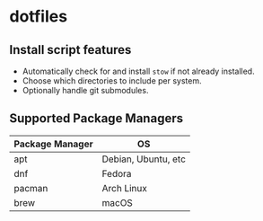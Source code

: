 # dotfiles

## Install script features

- Automatically check for and install `stow` if not already installed.
- Choose which directories to include per system.
- Optionally handle git submodules.

## Supported Package Managers

| Package Manager        | OS                       |
| ---------------------- | ------------------------ |
| apt                    | Debian, Ubuntu, etc      |
| dnf                    | Fedora                   |
| pacman                 | Arch Linux               |
| brew                   | macOS                    |
